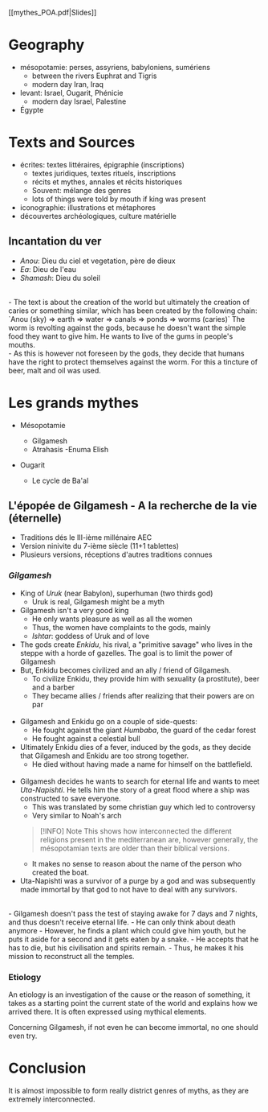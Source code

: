 [[mythes_POA.pdf|Slides]]
# Geography
- mésopotamie: perses, assyriens, babyloniens, sumériens
	- between the rivers Euphrat and Tigris
	- modern day Iran, Iraq
- levant: Israel, Ougarit, Phénicie
	- modern day Israel, Palestine
- Égypte

# Texts and Sources
- écrites: textes littéraires, épigraphie (inscriptions)
	- textes juridiques, textes rituels, inscriptions
	- récits et mythes, annales et récits historiques
	- Souvent: mélange des genres
	- lots of things were told by mouth if king was present
- iconographie: illustrations et métaphores
- découvertes archéologiques, culture matérielle

## Incantation du ver
- *Anou*: Dieu du ciel et vegetation, père de dieux
- *Ea*: Dieu de l'eau
- *Shamash*: Dieu du soleil
<br>
- The text is about the creation of the world but ultimately the creation of caries or something similar, which has been created by the following chain: `Anou (sky) => earth => water => canals => ponds => worms (caries)`
  The worm is revolting against the gods, because he doesn't want the simple food they want to give him. He wants to live of the gums in people's mouths.
<br>
- As this is however not foreseen by the gods, they decide that humans have the right to protect themselves against the worm. For this a tincture of beer, malt and oil was used.

# Les grands mythes
- Mésopotamie
	- Gilgamesh
	- Atrahasis
	 -Enuma Elish

- Ougarit
	- Le cycle de Ba'al

## L'épopée de Gilgamesh - A la recherche de la vie (éternelle)
- Traditions dés le III-ième millénaire AEC
- Version ninivite du 7-ième siècle (11+1 tablettes)
- Plusieurs versions, réceptions d'autres traditions connues
### *Gilgamesh*
- King of *Uruk* (near Babylon), superhuman (two thirds god)
	- Uruk is real, Gilgamesh might be a myth
- Gilgamesh isn't a very good king 
	- He only wants pleasure as well as all the women
	- Thus, the women have complaints to the gods, mainly
	- *Ishtar*: goddess of Uruk and of love
- The gods create *Enkidu*, his rival, a "primitive savage" who lives in the steppe with a horde of gazelles. The goal is to limit the power of Gilgamesh
- But, Enkidu becomes civilized and an ally / friend of Gilgamesh.
	- To civilize Enkidu, they provide him with sexuality (a prostitute), beer and a barber
	- They became allies / friends after realizing that their powers are on par
	<br>
- Gilgamesh and Enkidu go on a couple of side-quests:
	- He fought against the giant *Humbaba*, the guard of the cedar forest
	- He fought against a celestial bull
- Ultimately Enkidu dies of a fever, induced by the gods, as they decide that Gilgamesh and Enkidu are too strong together.
	- He died without having made a name for himself on the battlefield.
	<br>
- Gilgamesh decides he wants to search for eternal life and wants to meet *Uta-Napishti*. He tells him the story of a great flood where a ship was constructed to save everyone.
	- This was translated by some christian guy which led to controversy
	- Very similar to Noah's arch
	> [!INFO] Note
	> This shows how interconnected the different religions present in the mediterranean are, however generally, the mésopotamian texts are older than their biblical versions.
	- It makes no sense to reason about the name of the person who created the boat.
- Uta-Napishti was a survivor of a purge by a god and was subsequently made immortal by that god to not have to deal with any survivors.
<br>
- Gilgamesh doesn't pass the test of staying awake for 7 days and 7 nights, and thus doesn't receive eternal life.
	- He can only think about death anymore
	- However, he finds a plant which could give him youth, but he puts it aside for a second and it gets eaten by a snake.
	- He accepts that he has to die, but his civilisation and spirits remain.
	- Thus, he makes it his mission to reconstruct all the temples.

### Etiology
An etiology is an investigation of the cause or the reason of something, it takes as a starting point the current state of the world and explains how we arrived there. It is often expressed using mythical elements.  

Concerning Gilgamesh, if not even he can become immortal, no one should even try.

# Conclusion
It is almost impossible to form really district genres of myths, as they are extremely interconnected.